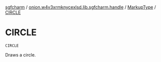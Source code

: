 [sgfcharm](../../index.md) / [onion.w4v3xrmknycexlsd.lib.sgfcharm.handle](../index.md) / [MarkupType](index.md) / [CIRCLE](./-c-i-r-c-l-e.md)

# CIRCLE

`CIRCLE`

Draws a circle.

